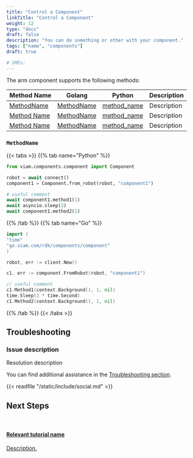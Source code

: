 ```yaml
---
title: "Control a Component"
linkTitle: "Control a Component"
weight: 12
type: "docs"
draft: false
description: "You can do something or other with your component."
tags: ["name", "components"]
draft: true

# SMEs:
---
```


The arm component supports the following methods:

| Method Name | Golang | Python | Description |
| ----------- | ------ | ------ | ----------- |
| [MethodName](#methodname)   | [MethodName][go_method_code]   | [method_name][python_method_code]   | Description    |
| [Method Name](#methodname)   | [MethodName][go_method_code]   | [method_name][python_method_code]   | Description    |
| [Method Name](#methodname)   | [MethodName][go_method_code]   | [method_name][python_method_code]   | Description    |

[go_method_code]: https://pkg.go.dev/go.viam.com/rdk/components/component#Arm
[python_method_code]: https://python.viam.dev/autoapi/viam/components/arm/index.html#viam.components.arm.Arm.get_end_position

### `MethodName`

{{< tabs >}}
{{% tab name="Python" %}}

```python
from viam.components.component import Component

robot = await connect()
component1 = Component.from_robot(robot, "component1")

# useful comment
await component1.method1(1)
await asyncio.sleep(3)
await component1.method2(1)
```

{{% /tab %}}
{{% tab name="Go" %}}

```go
import (
"time"
"go.viam.com/rdk/components/component"
)

robot, err := client.New()

c1, err := component.FromRobot(robot, "component1")

// useful comment
c1.Method1(context.Background(), 1, nil)
time.Sleep(3 * time.Second)
c1.Method2(context.Background(), 1, nil)
```

{{% /tab %}}
{{< /tabs >}}

## Troubleshooting

### Issue description

Resolution description

You can find additional assistance in the [Troubleshooting section](/appendix/troubleshooting/).

{{< readfile "/static/include/social.md" >}}

## Next Steps

<div class="container text-center">
  <div class="row">
    <div class="col hover-card">
        <a href="install">
            <br>
            <h4 style="text-align: left; margin-left: 0px;">Relevant tutorial name</h4>
            <p style="text-align: left;">Description.</p>
        </a>
    </div>
  </div>
</div>
